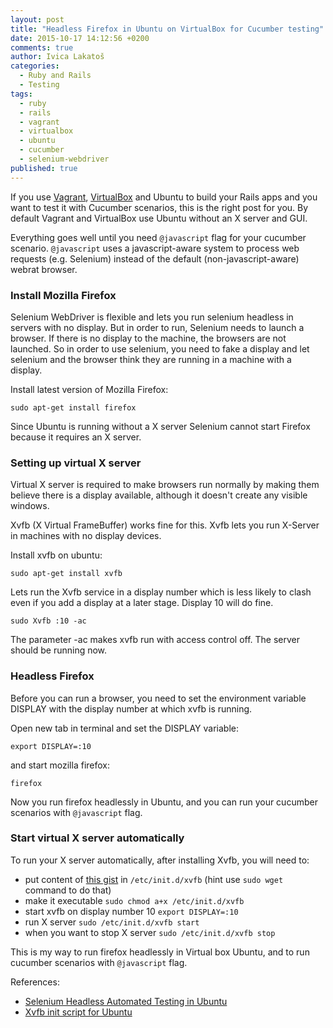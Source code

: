 ```yaml
---
layout: post
title: "Headless Firefox in Ubuntu on VirtualBox for Cucumber testing"
date: 2015-10-17 14:12:56 +0200
comments: true
author: Ivica Lakatoš
categories:
  - Ruby and Rails
  - Testing
tags:
  - ruby
  - rails
  - vagrant
  - virtualbox
  - ubuntu
  - cucumber
  - selenium-webdriver
published: true
---
```


If you use [Vagrant](http://www.vagrantup.com/downloads.html), [VirtualBox](https://www.virtualbox.org/) and Ubuntu to build your Rails apps and you want to test it with Cucumber scenarios, this is the right post for you. By default Vagrant and VirtualBox use Ubuntu without an X server and GUI.

Everything goes well until you need `@javascript` flag for your cucumber scenario. `@javascript` uses a javascript-aware system to process web requests (e.g. Selenium) instead of the default (non-javascript-aware) webrat browser.

### Install Mozilla Firefox

Selenium WebDriver is flexible and lets you run selenium headless in servers with no display. But in order to run, Selenium needs to launch a browser. If there is no display to the machine, the browsers are not launched. So in order to use selenium, you need to fake a display and let selenium and the browser think they are running in a machine with a display.

Install latest version of Mozilla Firefox:

`sudo apt-get install firefox`

Since Ubuntu is running without a X server Selenium cannot start Firefox because it requires an X server.

### Setting up virtual X server

Virtual X server is required to make browsers run normally by making them believe there is a display available, although it doesn't create any visible windows.
<!--more-->
Xvfb (X Virtual FrameBuffer) works fine for this. Xvfb lets you run X-Server in machines with no display devices.

Install xvfb on ubuntu:

`sudo apt-get install xvfb`

Lets run the Xvfb service in a display number which is less likely to clash even if you add a display at a later stage. Display 10 will do fine.

`sudo Xvfb :10 -ac`

The parameter -ac makes xvfb run with access control off. The server should be running now.

### Headless Firefox

Before you can run a browser, you need to set the environment variable DISPLAY with the display number at which xvfb is running.

Open new tab in terminal and set the DISPLAY variable:

`export DISPLAY=:10`

and start mozilla firefox:

`firefox`

Now you run firefox headlessly in Ubuntu, and you can run your cucumber scenarios with `@javascript` flag.

### Start virtual X server automatically

To run your X server automatically, after installing Xvfb, you will need to:

+ put content of [this gist](https://gist.github.com/basti/2db0b71e893ee4d6d015) in `/etc/init.d/xvfb` (hint use `sudo wget` command to do that)
+  make it executable `sudo chmod a+x /etc/init.d/xvfb`
+  start xvfb on display number 10 `export DISPLAY=:10`
+  run X server `sudo /etc/init.d/xvfb start`
+  when you want to stop X server `sudo /etc/init.d/xvfb stop`

This is my way to run firefox headlessly in Virtual box Ubuntu, and to run cucumber scenarios with `@javascript` flag.

References:

* [Selenium Headless Automated Testing in Ubuntu](http://www.installationpage.com/selenium/how-to-run-selenium-headless-firefox-in-ubuntu/)
* [Xvfb init script for Ubuntu](https://gist.github.com/jterrace/2911875)
